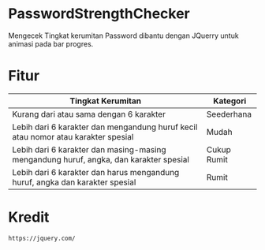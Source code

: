 # PasswordStrengthChecker
Mengecek Tingkat kerumitan Password dibantu dengan JQuerry untuk animasi pada bar progres.

# Fitur
 | Tingkat Kerumitan                                                              | Kategori |
|---------------------------------------------------------------|---|
| Kurang dari atau sama dengan 6 karakter                                               | Seederhana |
| Lebih dari 6 karakter dan mengandung huruf kecil atau nomor atau karakter spesial                                         | Mudah |
| Lebih dari 6 karakter dan masing-masing mengandung huruf, angka, dan karakter spesial                                             | Cukup Rumit |
| Lebih dari 6 karakter dan harus mengandung huruf, angka dan karakter spesial                                                | Rumit |

# Kredit
```bash
https://jquery.com/
```
